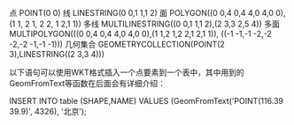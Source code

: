 

点        POINT(0 0)
线        LINESTRING(0 0,1 1,1 2)
面        POLYGON((0 0,4 0,4 4,0 4,0 0),(1 1, 2 1, 2 2, 1 2,1 1))
多线      MULTILINESTRING((0 0,1 1,1 2),(2 3,3 2,5 4))
多面      MULTIPOLYGON(((0 0,4 0,4 4,0 4,0 0),(1 1,2 1,2 2,1 2,1 1)), ((-1 -1,-1 -2,-2 -2,-2 -1,-1 -1)))
几何集合    GEOMETRYCOLLECTION(POINT(2 3),LINESTRING((2 3,3 4)))

以下语句可以使用WKT格式插入一个点要素到一个表中，其中用到的GeomFromText等函数在后面会有详细介绍：

INSERT INTO table (SHAPE,NAME)
VALUES (GeomFromText('POINT(116.39 39.9)', 4326), '北京');